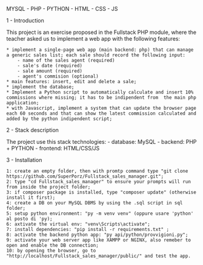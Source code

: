 MYSQL - PHP - PYTHON - HTML - CSS - JS

1 - Introduction

This project is an exercise proposed in the Fullstack PHP module, where the teacher asked us to implement a web app with the following features:

    * implement a single-page web app (main backend: php) that can manage a generic sales list; each sale should record the following input:
        - name of the sales agent (required)
        - sale's date (required)
        - sale amount (required)
        - agent's commision (optional)
    * main features: insert, edit and delete a sale;
    * implement the database;
    * Implement a Python script to automatically calculate and insert 10% commissions where missing; it has to be indipendent from  the main php application;
    * with Javascript, implement a system that can update the browser page each 60 seconds and that can show the latest commission calculated and added by the python indipendent script;

2 - Stack description

The project use this stack technologies:
        - database: MySQL
        - backend: PHP + PYTHON
        - frontend: HTML/CSS/JS

3 - Installation

    1: create an empty folder, then with promtp command type "git clone https://github.com/SuperPorz/Fullstack_sales_manager.git";
    2: type "cd Fullstack_sales_manager" to ensure your prompts will run from inside the project folder;
    3: if composer package is installed, type "composer update" (otherwise install it first);
    4: create a DB on your MySQL DBMS by using the .sql script in sql folder;
    5: setup python environment: "py -m venv venv" (oppure usare 'python' al posto di 'py); 
    6: axtivate the virtual env: "venv\Scripts\activate";
    7: install dependencies: "pip install -r requirements.txt" ;
    8: activate the backend python app: "py api/python/provvigioni.py";
    9: activate your web server app like XAMPP or NGINX, also remeber to open and enable the DB connection;
    10: by opening the browser, go to "http://localhost/Fullstack_sales_manager/public/" and test the app.